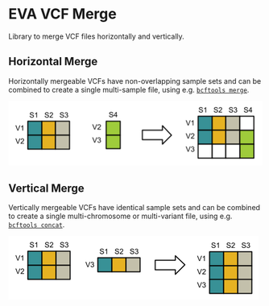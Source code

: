 # EVA VCF Merge

Library to merge VCF files horizontally and vertically.

## Horizontal Merge

Horizontally mergeable VCFs have non-overlapping sample sets and can be combined to create a single multi-sample
file, using e.g. [`bcftools merge`](http://samtools.github.io/bcftools/bcftools.html#merge).

![example of horizontal merge](images/horizontal-merge.png)

## Vertical Merge

Vertically mergeable VCFs have identical sample sets and can be combined to create a single multi-chromosome or
multi-variant file, using e.g. [`bcftools concat`](http://samtools.github.io/bcftools/bcftools.html#concat).

![example of vertical merge](images/vertical-merge.png)
